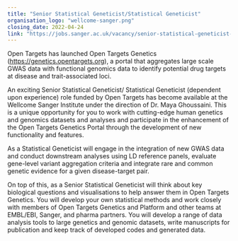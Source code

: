 ```yaml
---
title: "Senior Statistical Geneticist/Statistical Geneticist"
organisation_logo: "wellcome-sanger.png"
closing_date: 2022-04-24
link: "https://jobs.sanger.ac.uk/vacancy/senior-statistical-geneticist-statistical-geneticist-480464.html"
---
```

Open Targets has launched Open Targets Genetics (https://genetics.opentargets.org), a portal that aggregates large scale GWAS data with functional genomics data to identify potential drug targets at disease and trait-associated loci.

An exciting Senior Statistical Geneticist/ Statistical Geneticist (dependent upon experience) role funded by Open Targets has become available at the Wellcome Sanger Institute under the direction of Dr. Maya Ghoussaini. This is a unique opportunity for you to work with cutting-edge human genetics and genomics datasets and analyses and participate in the enhancement of the Open Targets Genetics Portal through the development of new functionality and features.

As a Statistical Geneticist will engage in the integration of new GWAS data and conduct downstream analyses using LD reference panels, evaluate gene-level variant aggregation criteria and integrate rare and common genetic evidence for a given disease-target pair.

On top of this, as a Senior Statistical Geneticist will think about key biological questions and visualisations to help answer them in Open Targets Genetics. You will develop your own statistical methods and work closely with members of Open Targets Genetics and Platform and other teams at EMBL/EBI, Sanger, and pharma partners. You will develop a range of data analysis tools to large genetics and genomic datasets, write manuscripts for publication and keep track of developed codes and generated data.
